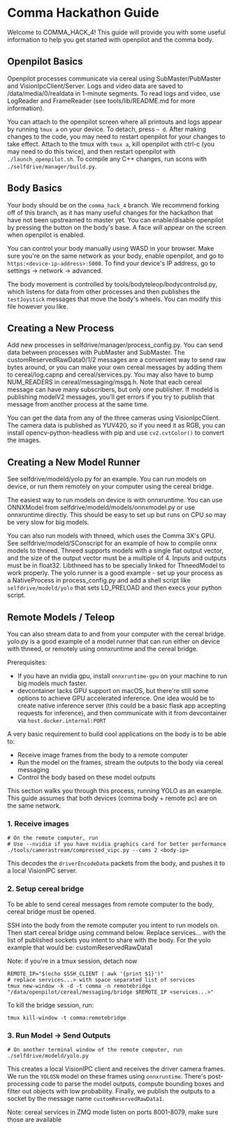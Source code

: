 # Comma Hackathon Guide

Welcome to COMMA_HACK_4! This guide will provide you with some useful information to help you get started with openpilot and the comma body.

## Openpilot Basics
Openpilot processes communicate via cereal using SubMaster/PubMaster and VisionIpcClient/Server. Logs and video data are saved to /data/media/0/realdata in 1-minute segments. To read logs and video, use LogReader and FrameReader (see tools/lib/README.md for more information).

You can attach to the openpilot screen where all printouts and logs appear by running `tmux a` on your device. To detach, press `~ d`. After making changes to the code, you may need to restart openpilot for your changes to take effect. Attach to the tmux with `tmux a`, kill openpilot with ctrl-c (you may need to do this twice), and then restart openpilot with `./launch_openpilot.sh`. To compile any C++ changes, run scons with `./selfdrive/manager/build.py`.

## Body Basics
Your body should be on the `comma_hack_4` branch. We recommend forking off of this branch, as it has many useful changes for the hackathon that have not been upstreamed to master yet. You can enable/disable openpilot by pressing the button on the body's base. A face will appear on the screen when openpilot is enabled.

You can control your body manually using WASD in your browser. Make sure you're on the same network as your body, enable openpilot, and go to `https:<device-ip-address>:5000`. To find your device's IP address, go to settings -> network -> advanced.

The body movement is controlled by tools/bodyteleop/bodycontrolsd.py, which listens for data from other processes and then publishes the `testJoystick` messages that move the body's wheels. You can modify this file however you like.

## Creating a New Process
Add new processes in selfdrive/manager/process_config.py. You can send data between processes with PubMaster and SubMaster. The customReservedRawData0/1/2 messages are a convenient way to send raw bytes around, or you can make your own cereal messages by adding them to cereal/log.capnp and cereal/services.py. You may also have to bump NUM_READERS in cereal/messaging/msgq.h. Note that each cereal message can have many subscribers, but only one publisher. If modeld is publishing modelV2 messages, you'll get errors if you try to publish that message from another process at the same time.

You can get the data from any of the three cameras using VisionIpcClient. The camera data is published as YUV420, so if you need it as RGB, you can install opencv-python-headless with pip and use `cv2.cvtColor()` to convert the images.

## Creating a New Model Runner
See selfdrive/modeld/yolo.py for an example. You can run models on device, or run them remotely on your computer using the cereal bridge.

The easiest way to run models on device is with onnxruntime. You can use ONNXModel from selfdrive/modeld/models/onnxmodel.py or use onnxruntime directly. This should be easy to set up but runs on CPU so may be very slow for big models.

You can also run models with thneed, which uses the Comma 3X's GPU. See selfdrive/modeld/SConscript for an example of how to compile onnx models to thneed. Thneed supports models with a single flat output vector, and the size of the output vector must be a multiple of 4. Inputs and outputs must be in float32. Libthneed has to be specially linked for ThneedModel to work properly. The yolo runner is a good example - set up your process as a NativeProcess in process_config.py and add a shell script like `selfdrive/modeld/yolo` that sets LD_PRELOAD and then execs your python script.

## Remote Models / Teleop
You can also stream data to and from your computer with the cereal bridge. yolo.py is a good example of a model runner that can run either on device with thneed, or remotely using onnxruntime and the cereal bridge.

Prerequisites:
* If you have an nvidia gpu, install `onnxruntime-gpu` on your machine to run big models much faster.
* devcontainer lacks GPU support on macOS, but there're still some options to achieve GPU accelerated inference. One idea would be to create native inference server (this could be a basic flask app accepting requests for inference), and then communicate with it from devcontainer via `host.docker.internal:PORT`

A very basic requirement to build cool applications on the body is to be able to:
* Receive image frames from the body to a remote computer
* Run the model on the frames, stream the outputs to the body via cereal messaging
* Control the body based on these model outputs

This section walks you through this process, running YOLO as an example. This guide assumes that both devices (comma body + remote pc) are on the same network.

### 1. Receive images
```
# On the remote computer, run
# Use --nvidia if you have nvidia graphics card for better performance
./tools/camerastream/compressed_vipc.py --cams 2 <body-ip>
```
This decodes the `driverEncodeData` packets from the body, and pushes it to a local VisionIPC server.

### 2. Setup cereal bridge

To be able to send cereal messages from remote computer to the body, cereal bridge must be opened. 

SSH into the body from the remote computer you intent to run models on. Then start cereal bridge using command below. Replace services... with the list of published sockets you intent to share with the body. For the yolo example that would be: customReservedRawData1

Note: if you're in a tmux session, detach now
```
REMOTE_IP="$(echo $SSH_CLIENT | awk '{print $1}')"
# replace services...> with space separated list of services
tmux new-window -k -d -t comma -n remotebridge "/data/openpilot/cereal/messaging/bridge $REMOTE_IP <services...>"
```

To kill the bridge session, run:

```
tmux kill-window -t comma:remotebridge
```

### 3. Run Model -> Send Outputs
```
# On another terminal window of the remote computer, run
./selfdrive/modeld/yolo.py
```
This creates a local VisionIPC client and receives the driver camera frames. We run the `YOLO5N` model on these frames using `onnxruntime`. There's post-processing code to parse the model outputs, compute bounding boxes and filter out objects with low probability. Finally, we publish the outputs to a socket by the message name `customReservedRawData1`.

Note: cereal services in ZMQ mode listen on ports 8001-8079, make sure those are available
